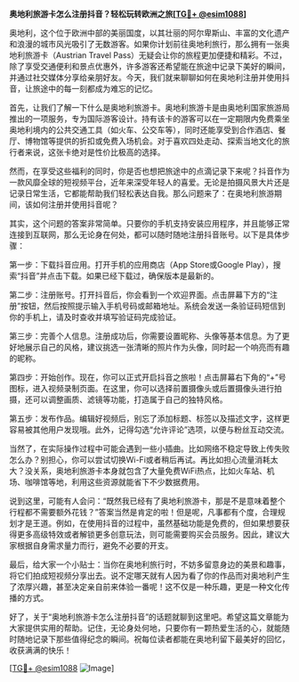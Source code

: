 **奥地利旅游卡怎么注册抖音？轻松玩转欧洲之旅[[TG💪+ @esim1088](https://t.me/s/esim1088)]**

奥地利，这个位于欧洲中部的美丽国度，以其壮丽的阿尔卑斯山、丰富的文化遗产和浪漫的城市风光吸引了无数游客。如果你计划前往奥地利旅行，那么拥有一张奥地利旅游卡（Austrian Travel Pass）无疑会让你的旅程更加便捷和精彩。不过，除了享受交通便利和景点优惠外，许多游客还希望能在旅途中记录下美好的瞬间，并通过社交媒体分享给亲朋好友。今天，我们就来聊聊如何在奥地利注册并使用抖音，让旅途中的每一刻都成为难忘的记忆。

首先，让我们了解一下什么是奥地利旅游卡。奥地利旅游卡是由奥地利国家旅游局推出的一项服务，专为国际游客设计。持有该卡的游客可以在一定期限内免费乘坐奥地利境内的公共交通工具（如火车、公交车等），同时还能享受到合作酒店、餐厅、博物馆等提供的折扣或免费入场机会。对于喜欢四处走动、探索当地文化的旅行者来说，这张卡绝对是性价比极高的选择。

然而，在享受这些福利的同时，你是否也想把旅途中的点滴记录下来呢？抖音作为一款风靡全球的短视频平台，近年来深受年轻人的喜爱。无论是拍摄风景大片还是记录日常生活，它都能帮助我们轻松表达自我。那么问题来了：在奥地利旅游期间，该如何注册并使用抖音呢？

其实，这个问题的答案非常简单。只要你的手机支持安装应用程序，并且能够正常连接到互联网，那么无论身在何处，都可以随时随地注册抖音账号。以下是具体步骤：

第一步：下载抖音应用。打开手机的应用商店（App Store或Google Play），搜索“抖音”并点击下载。如果已经下载过，确保版本是最新的。

第二步：注册账号。打开抖音后，你会看到一个欢迎界面。点击屏幕下方的“注册”按钮，然后按照提示输入手机号码或邮箱地址。系统会发送一条验证码短信到你的手机上，请及时查收并填写验证码完成验证。

第三步：完善个人信息。注册成功后，你需要设置昵称、头像等基本信息。为了更好地展示自己的风格，建议挑选一张清晰的照片作为头像，同时起一个响亮而有趣的昵称。

第四步：开始创作。现在，你可以正式开启抖音之旅啦！点击屏幕右下角的“+”号图标，进入视频录制页面。在这里，你可以选择前置摄像头或后置摄像头进行拍摄，还可以调整画质、滤镜等功能，打造属于自己的独特风格。

第五步：发布作品。编辑好视频后，别忘了添加标题、标签以及描述文字，这样更容易被其他用户发现哦。此外，记得勾选“允许评论”选项，以便与粉丝互动交流。

当然了，在实际操作过程中可能会遇到一些小插曲。比如网络不稳定导致上传失败怎么办？别担心，你可以尝试切换Wi-Fi或者稍后再试。再比如担心流量消耗太大？没关系，奥地利旅游卡本身就包含了大量免费WiFi热点，比如火车站、机场、咖啡馆等地，利用这些资源就能省下不少数据费用。

说到这里，可能有人会问：“既然我已经有了奥地利旅游卡，那是不是意味着整个行程都不需要额外花钱？”答案当然是肯定的啦！但是呢，凡事都有个度，合理规划才是王道。例如，在使用抖音的过程中，虽然基础功能是免费的，但如果想要获得更多高级特效或者解锁更多创意玩法，则可能需要购买会员服务。因此，建议大家根据自身需求量力而行，避免不必要的开支。

最后，给大家一个小贴士：当你在奥地利旅行时，不妨多留意身边的美景和趣事，将它们拍成短视频分享出去。说不定哪天就有人因为看了你的作品而对奥地利产生了浓厚兴趣，甚至决定亲自前来体验一番呢！这不仅是一种乐趣，更是一种文化传播的方式。

好了，关于“奥地利旅游卡怎么注册抖音”的话题就聊到这里吧。希望这篇文章能为大家提供实用的帮助。记住，无论身处何地，只要你有一颗热爱生活的心，就能随时随地记录下那些值得纪念的瞬间。祝每位读者都能在奥地利留下最美好的回忆，收获满满的快乐！

[[TG💪+ @esim1088](https://t.me/s/esim1088) ![Image](https://i.postimg.cc/4NQfJmqS/Snipaste-2025-05-13-00-14-12.png)]